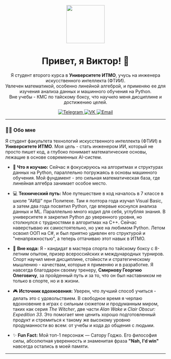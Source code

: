 <!-- Приветственный баннер с Сатору Годжо -->
<p align="center">
  <img src="https://i.pinimg.com/736x/8c/6e/b0/8c6eb0064c97ea431857a6fa919d43bd.jpg" width="120">
</p>

<!-- Заголовок и интро -->
<h1 align="center">Привет, я Виктор! 👋</h1>

<!-- Краткая информация -->
<p align="center">
  Я студент второго курса в <b>Университете ИТМО</b>, учусь на инженера искусственного интеллекта (ФТИИ). <br>
  Увлечен математикой, особенно линейной алгеброй, и применяю ее для изучения анализа данных и машинного обучения на Python. <br>
  Вне учебы - КМС по тайскому боксу, что научило меня дисциплине и достижению целей.
</p>

<!-- Социальные сети -->
<p align="center">
  <a href="https://t.me/ViktorVask" target="_blank">
    <img src="https://img.shields.io/badge/Telegram-2CA5E0?style=for-the-badge&logo=telegram&logoColor=white" alt="Telegram"/>
  </a>
  <a href="https://vk.com/viktorvaskin" target="_blank">
    <img src="https://img.shields.io/badge/VK-4680C2?style=for-the-badge&logo=vk&logoColor=white" alt="VK"/>
  </a>
  <a href="mailto:viktorvaskin0698@gmail.com" target="_blank">
    <img src="https://img.shields.io/badge/Email-D14836?style=for-the-badge&logo=gmail&logoColor=white" alt="Email"/>
  </a>
</p>

---

### 👨‍💻 Обо мне

Я студент факультета технологий искусственного интеллекта (ФТИИ) в **Университете ИТМО**. Моя цель - стать инженером ИИ, который не просто пишет код, а глубоко понимает математические основы, лежащие в основе современных AI-систем.

- 🌱 **Что я изучаю:** Сейчас я фокусируюсь на алгоритмах и структурах данных на Python, параллельно погружаясь в основы машинного обучения. Мой фундамент - это сильная математическая база, где линейная алгебра занимает особое место.

- 💻 **Технический путь:** Мое путешествие в код началось в 7 классе в школе "АИШ" при Политехе. Там я полтора года изучал Visual Basic, а затем два года посвятил Python, где впервые коснулся анализа данных и ML. Параллельно много кодил для себя, углубляя знания. В университете я закрепил Python до уверенного уровня, но столкнулся с трудностями в алгоритмах на C++. Сейчас наверстываю их самостоятельно, но уже на любимом Python. Летом освоил ООП на C#, и был приятно удивлен его структурой и "ненапряжностью", а теперь оттачиваю этот навык в ИТМО.

- 🥊 **Вне кода:** Я - кандидат в мастера спорта по тайскому боксу с 8-летним опытом, призер всероссийских и международных турниров. Спорт научил меня дисциплине, стойкости и стратегическому мышлению - качествам, которые я применяю и в разработке. Я навсегда благодарен своему тренеру, **Смирнову Георгию Олеговичу**, за пройденный путь и за то, что он был наставником не только в спорте, но и в жизни.

- 🎮 **Источник вдохновения:** Уверен, что лучший способ учиться - делать это с удовольствием. В свободное время я черпаю вдохновение в играх с сильным сюжетом и продуманным миром, таких как серия *The Witcher*, две части *Alan Wake* и *Clair Obscur: Expedition 33*. Это помогает мне ценить хорошо подготовленный продукт и стремиться к такому же высокому уровню продуманности во всем: от учебы и кода до общения с людьми.

- ✨ **Fun Fact:** Мой топ-1 персонаж — Сатору Годжо. Его философия силы, абсолютная уверенность и знаменитая фраза **"Nah, I'd win"** навсегда остались в моей памяти.

---
